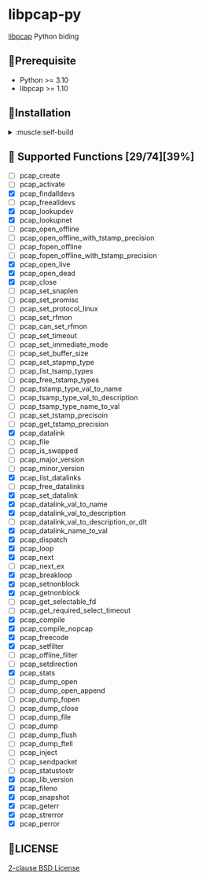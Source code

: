 # libpcap-py
[libpcap](https://www.tcpdump.org/) Python biding

## :pray:Prerequisite
 * Python >= 3.10
 * libpcap >= 1.10
 
## :running:Installation
<details>
<summary>:muscle:self-build</summary>

##### step 1
install followings
```sh
sudo apt install libpcap-dev
sudo apt install python3.10-dev libpython3.10-dev
```
##### step 2
clone and build using setup.py
```sh
git clone https://github.com/tooosay/libpcap-py
cd libpcap-py
python3 setup.py build
```
##### step 3
install using setup.py
```sh
python3 setup.py install
```
</details>


## :construction: Supported Functions [29/74][39%]
- [ ] pcap_create
- [ ] pcap_activate
- [X] pcap_findalldevs
- [ ] pcap_freealldevs
- [X] pcap_lookupdev
- [X] pcap_lookupnet
- [ ] pcap_open_offline
- [ ] pcap_open_offline_with_tstamp_precision
- [ ] pcap_fopen_offline
- [ ] pcap_fopen_offline_with_tstamp_precision
- [X] pcap_open_live
- [X] pcap_open_dead
- [X] pcap_close
- [ ] pcap_set_snaplen
- [ ] pcap_set_promisc
- [ ] pcap_set_protocol_linux
- [ ] pcap_set_rfmon
- [ ] pcap_can_set_rfmon
- [ ] pcap_set_timeout
- [ ] pcap_set_immediate_mode
- [ ] pcap_set_buffer_size
- [ ] pcap_set_stapmp_type
- [ ] pcap_list_tsamp_types
- [ ] pcap_free_tstamp_types
- [ ] pcap_tstamp_type_val_to_name
- [ ] pcap_tsamp_type_val_to_description
- [ ] pcap_tsamp_type_name_to_val
- [ ] pcap_set_tstamp_precisoin
- [ ] pcap_get_tstamp_precision
- [X] pcap_datalink
- [ ] pcap_file
- [ ] pcap_is_swapped
- [ ] pcap_major_version
- [ ] pcap_minor_version
- [X] pcap_list_datalinks
- [ ] pcap_free_datalinks
- [X] pcap_set_datalink
- [X] pcap_datalink_val_to_name
- [X] pcap_datalink_val_to_description
- [ ] pcap_datalink_val_to_description_or_dlt
- [X] pcap_datalink_name_to_val
- [X] pcap_dispatch
- [X] pcap_loop
- [X] pcap_next
- [ ] pcap_next_ex
- [X] pcap_breakloop
- [X] pcap_setnonblock
- [X] pcap_getnonblock
- [ ] pcap_get_selectable_fd
- [ ] pcap_get_required_select_timeout
- [X] pcap_compile
- [X] pcap_compile_nopcap
- [X] pcap_freecode
- [X] pcap_setfilter
- [ ] pcap_offline_filter
- [ ] pcap_setdirection
- [X] pcap_stats
- [ ] pcap_dump_open
- [ ] pcap_dump_open_append
- [ ] pcap_dump_fopen
- [ ] pcap_dump_close
- [ ] pcap_dump_file
- [ ] pcap_dump
- [ ] pcap_dump_flush
- [ ] pcap_dump_ftell
- [ ] pcap_inject
- [ ] pcap_sendpacket
- [ ] pcap_statustostr
- [X] pcap_lib_version
- [X] pcap_fileno
- [X] pcap_snapshot
- [X] pcap_geterr
- [X] pcap_strerror
- [X] pcap_perror

## :oden:LICENSE
[2-clause BSD License](https://opensource.org/license/bsd-2-clause/)

